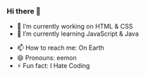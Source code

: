 ### Hi there 👋
- 🔭 I’m currently working on HTML & CSS
- 🌱 I’m currently learning JavaScript & Java
<!-- - 👯 I’m looking to collaborate on  -->
<!-- - 🤔 I’m looking for help with ... -->
<!-- - 💬 Ask me about WEB-DEVOLOPMENT -->
- 📫 How to reach me: On Earth
- 😄 Pronouns: eemon
- ⚡ Fun fact: I Hate Coding

